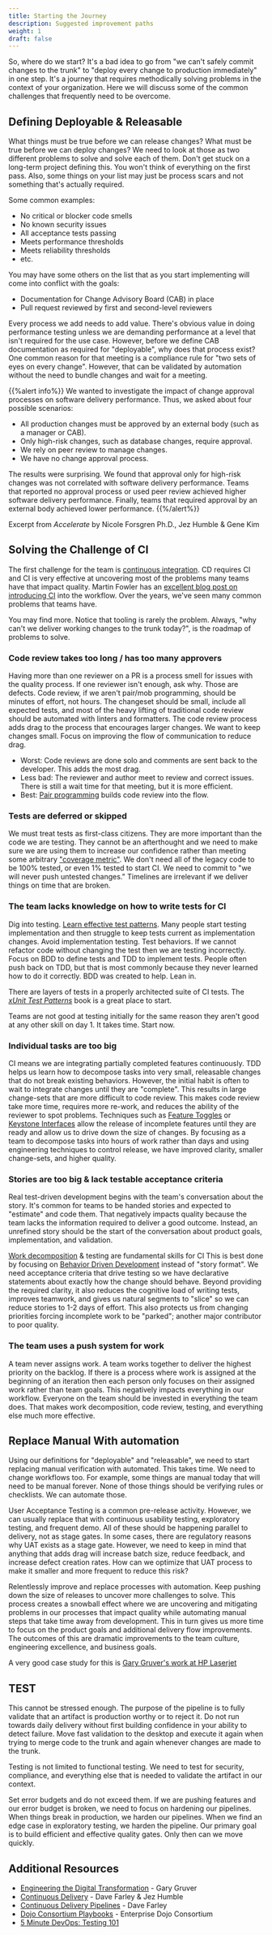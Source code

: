 ```yaml
---
title: Starting the Journey
description: Suggested improvement paths
weight: 1
draft: false
---
```


So, where do we start? It's a bad idea to go from "we can't safely commit changes to the trunk" to "deploy every change to production immediately" in one step. It's a journey that requires methodically solving problems in the context of your organization. Here we will discuss some of the common challenges that frequently need to be overcome.

## Defining Deployable & Releasable

What things must be true before we can release changes? What must be true before we can deploy changes? We need to look at those as two different problems to solve and solve each of them. Don't get stuck on a long-term project defining this. You won't think of everything on the first pass. Also, some things on your list may just be process scars and not something that's actually required.

Some common examples:

- No critical or blocker code smells
- No known security issues
- All acceptance tests passing
- Meets performance thresholds
- Meets reliability thresholds
- etc.

You may have some others on the list that as you start implementing will come into conflict with the goals:

- Documentation for Change Advisory Board (CAB) in place
- Pull request reviewed by first and second-level reviewers

Every process we add needs to add value. There's obvious value in doing performance testing unless we are demanding performance at a level that isn't required for the use case. However, before we define CAB documentation as required for "deployable", why does that process exist? One common reason for that meeting is a compliance rule for "two sets of eyes on every change". However, that can be validated by automation without the need to bundle changes and wait for a meeting.

{{%alert info%}}
We wanted to investigate the impact of change approval processes on software delivery performance. Thus, we asked about four possible scenarios:

- All production changes must be approved by an external body (such as a manager or CAB).
- Only high-risk changes, such as database changes, require approval.
- We rely on peer review to manage changes.
- We have no change approval process.

The results were surprising. We found that approval only for high-risk changes was not correlated with software delivery performance. Teams that reported no approval process or used peer review achieved higher software delivery performance. Finally, teams that required approval by an external body achieved lower performance.
{{%/alert%}}

Excerpt from *Accelerate* by Nicole Forsgren Ph.D., Jez Humble & Gene Kim

## Solving the Challenge of CI

The first challenge for the team is [continuous integration](https://www.martinfowler.com/articles/continuousIntegration.html). CD requires CI and CI is very effective at uncovering most of the problems many teams have that impact quality. Martin Fowler has an [excellent blog post on introducing CI](https://www.martinfowler.com/articles/continuousIntegration.html#IntroducingContinuousIntegration) into the workflow. Over the years, we've seen many common problems that teams have.

You may find more. Notice that tooling is rarely the problem. Always, "why can't we deliver working changes to the trunk today?", is the roadmap of problems to solve.  

### Code review takes too long / has too many approvers

Having more than one reviewer on a PR is a process smell for issues with the quality process. If one reviewer isn't enough, ask why. Those are defects. Code review, if we aren't pair/mob programming, should be minutes of effort, not hours. The changeset should be small, include all expected tests, and most of the heavy lifting of traditional code review should be automated with linters and formatters. The code review process adds drag to the process that encourages larger changes. We want to keep changes small. Focus on improving the flow of communication to reduce drag.

- Worst: Code reviews are done solo and comments are sent back to the developer. This adds the most drag.
- Less bad: The reviewer and author meet to review and correct issues. There is still a wait time for that meeting, but it is more efficient.
- Best: [Pair programming](https://martinfowler.com/bliki/PairProgramming.html) builds code review into the flow.

### Tests are deferred or skipped

We must treat tests as first-class citizens. They are more important than the code we are testing. They cannot be an afterthought and we need to make sure we are using them to increase our confidence rather than meeting some arbitrary ["coverage metric"](https://dojoconsortium.org/metrics/code-coverage/). We don't need all of the legacy code to be 100% tested, or even 1% tested to start CI. We need to commit to "we will never push untested changes." Timelines are irrelevant if we deliver things on time that are broken.

### The team lacks knowledge on how to write tests for CI

Dig into testing. [Learn effective test patterns](https://bdfinst.medium.com/5-minute-devops-testing-101-4698b6464172). Many people start testing implementation and then struggle to keep tests current as implementation changes. Avoid implementation testing. Test behaviors. If we cannot refactor code without changing the test then we are testing incorrectly. Focus on BDD to define tests and TDD to implement tests. People often push back on TDD, but that is most commonly because they never learned how to do it correctly. BDD was created to help. Lean in.

There are layers of tests in a properly architected suite of CI tests. The [*xUnit Test Patterns*](http://xunitpatterns.com/) book is a great place to start.

Teams are not good at testing initially for the same reason they aren't good at any other skill on day 1. It takes time. Start now.

### Individual tasks are too big

CI means we are integrating partially completed features continuously. TDD helps us learn how to decompose tasks into very small, releasable changes that do not break existing behaviors. However, the initial habit is often to wait to integrate changes until they are "complete". This results in large change-sets that are more difficult to code review. This makes code review take more time, requires more re-work, and reduces the ability of the reviewer to spot problems. Techniques such as [Feature Toggles](https://martinfowler.com/bliki/FeatureToggle.html) or [Keystone Interfaces](https://martinfowler.com/bliki/KeystoneInterface.html) allow the release of incomplete features until they are ready and allow us to drive down the size of changes. By focusing as a team to decompose tasks into hours of work rather than days and using engineering techniques to control release, we have improved clarity, smaller change-sets, and higher quality.

### Stories are too big & lack testable acceptance criteria

Real test-driven development begins with the team's conversation about the story. It's common for teams to be handed stories and expected to "estimate" and code them. That negatively impacts quality because the team lacks the information required to deliver a good outcome. Instead, an unrefined story should be the start of the conversation about product goals, implementation, and validation.

[Work decomposition](https://dojoconsortium.org/docs/work-decomposition/work-breakdown/) & testing are fundamental skills for CI This is best done by focusing on [Behavior Driven Development](https://dojoconsortium.org/docs/work-decomposition/behavior-driven-development/) instead of "story format". We need acceptance criteria that drive testing so we have declarative statements about exactly how the change should behave. Beyond providing the required clarity, it also reduces the cognitive load of writing tests, improves teamwork, and gives us natural segments to "slice" so we can reduce stories to 1-2 days of effort. This also protects us from changing priorities forcing incomplete work to be "parked"; another major contributor to poor quality.

### The team uses a push system for work

A team never assigns work. A team works together to deliver the highest priority on the backlog. If there is a process where work is assigned at the beginning of an iteration then each person only focuses on their assigned work rather than team goals. This negatively impacts everything in our workflow. Everyone on the team should be invested in everything the team does. That makes work decomposition, code review, testing, and everything else much more effective.

## Replace Manual With automation

Using our definitions for "deployable" and "releasable", we need to start replacing manual verification with automated. This takes time. We need to change workflows too. For example, some things are manual today that will need to be manual forever. None of those things should be verifying rules or checklists. We can automate those.

User Acceptance Testing is a common pre-release activity. However, we can usually replace that with continuous usability testing, exploratory testing, and frequent demo. All of these should be happening parallel to delivery, not as stage gates. In some cases, there are regulatory reasons why UAT exists as a stage gate. However, we need to keep in mind that anything that adds drag will increase batch size, reduce feedback, and increase defect creation rates. How can we optimize that UAT process to make it smaller and more frequent to reduce this risk?

Relentlessly improve and replace processes with automation. Keep pushing down the size of releases to uncover more challenges to solve. This process creates a snowball effect where we are uncovering and mitigating problems in our processes that impact quality while automating manual steps that take time away from development. This in turn gives us more time to focus on the product goals and additional delivery flow improvements. The outcomes of this are dramatic improvements to the team culture, engineering excellence, and business goals.

A very good case study for this is [Gary Gruver's work at HP Laserjet](https://itrevolution.com/the-amazing-devops-transformation-of-the-hp-laserjet-firmware-team-gary-gruver/)

## TEST

This cannot be stressed enough. The purpose of the pipeline is to fully validate that an artifact is production worthy or to reject it. Do not run towards daily delivery without first building confidence in your ability to detect failure. Move fast validation to the desktop and execute it again when trying to merge code to the trunk and again whenever changes are made to the trunk.

Testing is not limited to functional testing. We need to test for security, compliance, and everything else that is needed to validate the artifact in our context.

Set error budgets and do not exceed them. If we are pushing features and our error budget is broken, we need to focus on hardening our pipelines. When things break in production, we harden our pipelines. When we find an edge case in exploratory testing, we harden the pipeline. Our primary goal is to build efficient and effective quality gates. Only then can we move quickly.

## Additional Resources

- [Engineering the Digital Transformation](https://www.amazon.com/Engineering-Digital-Transformation-Gary-Gruver/dp/1543975267) - Gary Gruver
- [Continuous Delivery](https://continuousdelivery.com/) - Dave Farley & Jez Humble
- [Continuous Delivery Pipelines](https://www.amazon.com/Continuous-Delivery-Pipelines-Better-Software/dp/B096TTQHYM) - Dave Farley
- [Dojo Consortium Playbooks](https://dojoconsortium.org/) - Enterprise Dojo Consortium
- [5 Minute DevOps: Testing 101](https://bdfinst.medium.com/5-minute-devops-testing-101-4698b6464172)
